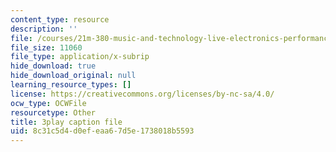 ```yaml
---
content_type: resource
description: ''
file: /courses/21m-380-music-and-technology-live-electronics-performance-practices-spring-2011/8c31c5d4d0efeaa67d5e1738018b5593_hlXjQ4qtaYU.srt
file_size: 11060
file_type: application/x-subrip
hide_download: true
hide_download_original: null
learning_resource_types: []
license: https://creativecommons.org/licenses/by-nc-sa/4.0/
ocw_type: OCWFile
resourcetype: Other
title: 3play caption file
uid: 8c31c5d4-d0ef-eaa6-7d5e-1738018b5593
---
```

